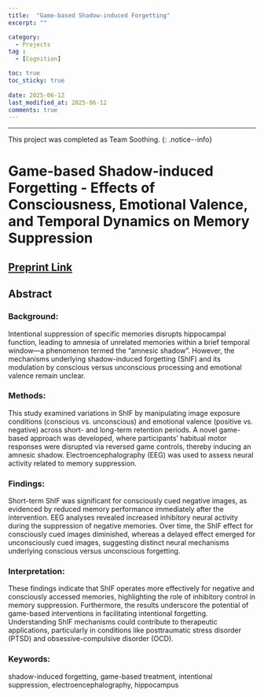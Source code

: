 ```yaml
---
title:  "Game-based Shadow-induced Forgetting" 
excerpt: ""

category:
  - Projects
tag :
  - [Cognition]

toc: true
toc_sticky: true
 
date: 2025-06-12
last_modified_at: 2025-06-12
comments: true
---
```


---

This project was completed as Team Soothing.
{: .notice--info}

# Game-based Shadow-induced Forgetting - Effects of Consciousness, Emotional Valence, and Temporal Dynamics on Memory Suppression  

[Preprint Link](https://papers.ssrn.com/sol3/papers.cfm?abstract_id=5178790)
---
## Abstract
### Background: 
Intentional suppression of specific memories disrupts hippocampal function, leading to amnesia of unrelated memories within a brief temporal window—a phenomenon termed the “amnesic shadow”. However, the mechanisms underlying shadow-induced forgetting (ShIF) and its modulation by conscious versus unconscious processing and emotional valence remain unclear. 

### Methods: 
This study examined variations in ShIF by manipulating image exposure conditions (conscious vs. unconscious) and emotional valence (positive vs. negative) across short- and long-term retention periods. A novel game-based approach was developed, where participants’ habitual motor responses were disrupted via reversed game controls, thereby inducing an amnesic shadow. Electroencephalography (EEG) was used to assess neural activity related to memory suppression. 

### Findings: 
Short-term ShIF was significant for consciously cued negative images, as evidenced by reduced memory performance immediately after the intervention. EEG analyses revealed increased inhibitory neural activity during the suppression of negative memories. Over time, the ShIF effect for consciously cued images diminished, whereas a delayed effect emerged for unconsciously cued images, suggesting distinct neural mechanisms underlying conscious versus unconscious forgetting. 

### Interpretation: 
These findings indicate that ShIF operates more effectively for negative and consciously accessed memories, highlighting the role of inhibitory control in memory suppression. Furthermore, the results underscore the potential of game-based interventions in facilitating intentional forgetting. Understanding ShIF mechanisms could contribute to therapeutic applications, particularly in conditions like posttraumatic stress disorder (PTSD) and obsessive-compulsive disorder (OCD). 

### Keywords: 
shadow-induced forgetting, game-based treatment, intentional suppression, electroencephalography, hippocampus
